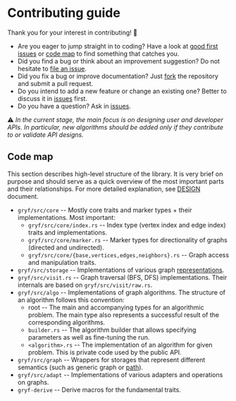 # Contributing guide

Thank you for your interest in contributing! :tada:

* Are you eager to jump straight in to coding? Have a look at [good first
  issues](https://github.com/pnevyk/gryf/issues?q=is%3Aopen+is%3Aissue+label%3A%22good+first+issue%22)
  or [code map](#code-map) to find something that catches you.
* Did you find a bug or think about an improvement suggestion? Do not hesitate
  to [file an issue](https://github.com/pnevyk/gryf/issues/new).
* Did you fix a bug or improve documentation? Just
  [fork](https://github.com/pnevyk/gryf/fork) the repository and submit a pull
  request.
* Do you intend to add a new feature or change an existing one? Better to
  discuss it in [issues](https://github.com/pnevyk/gryf/issues/new) first.
* Do you have a question? Ask in
  [issues](https://github.com/pnevyk/gryf/issues/new).

:warning: _In the current stage, the main focus is on designing user and
developer APIs. In particular, new algorithms should be added only if they
contribute to or validate API designs._

## Code map

This section describes high-level structure of the library. It is very brief on
purpose and should serve as a quick overview of the most important parts and
their relationships. For more detailed explanation, see [DESIGN](./DESIGN.md)
document.

* `gryf/src/core` -- Mostly core traits and marker types + their implementations. Most important:
    * `gryf/src/core/index.rs` -- Index type (vertex index and edge index) traits and implementations.
    * `gryf/src/core/marker.rs` -- Marker types for directionality of graphs (directed and undirected).
    * `gryf/src/core/{base,vertices,edges,neighbors}.rs` -- Graph access and manipulation traits.
* `gryf/src/storage` -- Implementations of various graph [representations](https://en.wikipedia.org/wiki/Graph_(abstract_data_type)#Common_data_structures_for_graph_representation).
* `gryf/src/visit.rs` -- Graph traversal (BFS, DFS) implementations. Their internals are based on `gryf/src/visit/raw.rs`.
* `gryf/src/algo` -- Implementations of graph algorithms. The structure of an algorithm follows this convention:
    * root -- The main and accompanying types for an algorithmic problem. The main type also represents a successful result of the corresponding algorithms.
    * `builder.rs` -- The algorithm builder that allows specifying parameters as well as fine-tuning the run.
    * `<algorithm>.rs` -- The implementation of an algorithm for given problem. This is private code used by the public API.
* `gryf/src/graph` -- Wrappers for storages that represent different semantics (such as generic graph or [path](https://en.wikipedia.org/wiki/Path_(graph_theory))).
* `gryf/src/adapt` -- Implementations of various adapters and operations on graphs.
* `gryf-derive` -- Derive macros for the fundamental traits.
